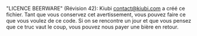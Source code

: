 "LICENCE BEERWARE" (Révision 42):
Kiubi <contact@kiubi.com> a créé ce fichier. 
Tant que vous conservez cet avertissement,
vous pouvez faire ce que vous voulez de ce code. Si on se rencontre un jour et
que vous pensez que ce truc vaut le coup, vous pouvez nous payer une bière en
retour.
